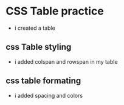 # CSS Table practice
- i created a table
## css Table styling
- i added colspan and rowspan in my table
## css table formating
- i added spacing and colors
